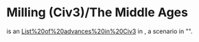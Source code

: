 # Milling (Civ3)/The Middle Ages

 is an [List%20of%20advances%20in%20Civ3](advance) in , a scenario in "".
